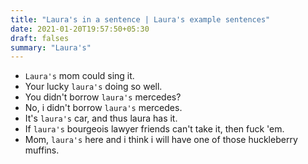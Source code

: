 ```yaml
---
title: "Laura's in a sentence | Laura's example sentences"
date: 2021-01-20T19:57:50+05:30
draft: falses
summary: "Laura's"
---
```

- `Laura's` mom could sing it.
- Your lucky `laura's` doing so well.
- You didn't borrow `laura's` mercedes?
- No, i didn't borrow `laura's` mercedes.
- It's `laura's` car, and thus laura has it.
- If `laura's` bourgeois lawyer friends can't take it, then fuck 'em.
- Mom, `laura's` here and i think i will have one of those huckleberry muffins.
                 
